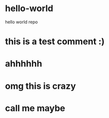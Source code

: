 # hello-world
hello world repo

# this is a test comment :)

# ahhhhhh

# omg this is crazy

# call me maybe

